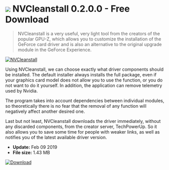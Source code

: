 # ![](https://cdn.softexe.net/static/icon/win.gif) NVCleanstall 0.2.0.0 - Free Download

> NVCleanstall is a very useful, very light tool from the creators of the popular GPU-Z, which allows you to customize the installation of the GeForce card driver and is also an alternative to the original upgrade module in the GeForce Experience.

[![NVCleanstall](https://gallery.dpcdn.pl/imgc/Tools/89669/g_-_420x350_1.5_-_xf2bc4b7c-ca4c-4184-9308-fecac75be6d6.JPG)](https://softexe.net/win/disks-files/hdd-utilities/nvcleanstall:apbh.html)

Using NVCleanstall, we can choose exactly what driver components should be installed. The default installer always installs the full package, even if your graphics card model does not allow you to use the function, or you do not want to do it yourself. In addition, the application can remove telemetry used by Nvidia.
 
 The program takes into account dependencies between individual modules, so theoretically there is no fear that the removal of any function will negatively affect another desired one.
 
 Last but not least, NVCleanstall downloads the driver immediately, without any discarded components, from the creator server, TechPowerUp. So it also allows you to save some time for people with weaker links, as well as notifies you of the latest available driver version.


- **Update:** Feb 09 2019
- **File size:** 1.43 MB

[![Download](https://cdn.softexe.net/static/img/download.png)](https://softexe.net/win/disks-files/hdd-utilities/nvcleanstall:apbh.html)

